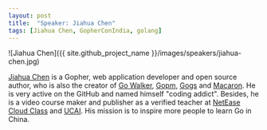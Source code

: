 ```yaml
---
layout: post
title:  "Speaker: Jiahua Chen"
tags: [Jiahua Chen, GopherConIndia, golang]
---
```


![Jiahua Chen]({{ site.github_project_name }}/images/speakers/jiahua-chen.jpg)

[Jiahua Chen](https://twitter.com/joe2010xtmf) is a Gopher, web application developer and open source author, who is also the creator of [Go Walker](https://gowalker.org/), [Gopm](https://github.com/gpmgo/gopm), [Gogs](http://gogs.io/) and [Macaron](https://github.com/Unknwon/macaron). He is very active on the GitHub and named himself "coding addict". Besides, he is a video course maker and publisher as a verified teacher at [NetEase Cloud Class](http://study.163.com/u/Obahua) and [UCAI](http://www.ucai.cn/4347.html). His mission is to inspire more people to learn Go in China.


